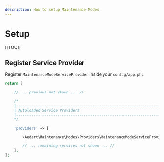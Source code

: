 ```yaml
---
description: How to setup Maintenance Modes
---
```


# Setup

[[TOC]]

## Register Service Provider

Register `MaintenanceModeServiceProvider` inside your `config/app.php`. 

```php
return [

    // ... previous not shown ... //

    /*
    |--------------------------------------------------------------------------
    | Autoloaded Service Providers
    |--------------------------------------------------------------------------
    */

    'providers' => [

        \Aedart\Maintenance\Modes\Providers\MaintenanceModeServiceProvider::class

        // ... remaining services not shown ... //
    ],
];
```
